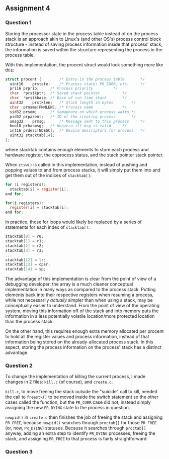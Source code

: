 ## Assignment 4

### Question 1
Storing the processor state in the process table instead of on the process stack is an approach akin to Linux's (and other OS's) process control block structure - instead of saving process information inside that process' stack, the information is saved within the structure representing the process in the process table.

With this implementation, the procent struct would look something more like this:

```C
struct procent {		/* Entry in the process table		*/
  uint16	prstate;	/* Process state: PR_CURR, etc.		*/
  pri16	prprio;		/* Process priority			*/
  char	*prstkptr;	/* Saved stack pointer			*/
  char	*prstkbase;	/* Base of run time stack		*/
  uint32	prstklen;	/* Stack length in bytes		*/
  char	prname[PNMLEN];	/* Process name				*/
  sid32	prsem;		/* Semaphore on which process waits	*/
  pid32	prparent;	/* ID of the creating process		*/
  umsg32	prmsg;		/* Message sent to this process		*/
  bool8	prhasmsg;	/* Nonzero iff msg is valid		*/
  int16	prdesc[NDESC];	/* Device descriptors for process	*/
  uint32 stacktab[14];
};
```
where stacktab contains enough elements to store each process and hardware register, the coprocess status, and the stack pointer stack pointer.

When ```ctsw()``` is called in this implementation, instead of pushing and popping values to and from process stacks, it will simply put them into and get them out of the indices of ```stacktab[]```:

```C
for (i registers):
  stacktab[i] = register[i];
end for;
```
```C
for(i registers):
  register[i] = stacktab[i];
end for;
```

In practice, those for loops would likely be replaced by a series of statements for each index of ```stacktab[]```:

```C
stacktab[0] = r0;
stacktab[1] = r1;
stacktab[2] = r2;
stacktab[3] = r3;
...
stacktab[12] = lr;
stacktab[13] = cpsr;
stacktab[14] = sp;
```

The advantage of this implementation is clear from the point of view of a debugging developer: the array is a much cleaner conceptual implementation in many ways as compared to the process stack. Putting elements back into their respective registers when resuming a process, while not necessarily _actually_ simpler than when using a stack, may be conceptually easier to understand. From the point of view of the operating system, moving this information off of the stack and into memory puts the information in a less potentially volatile location/more protected location than the process stack.

On the other hand, this requires enough extra memory allocated per procent to hold all the register values and process information, instead of that information being stored on the already-allocated process stack. In this aspect, storing the process information on the process' stack has a distinct advantage.

### Question 2

To change the implementation of killing the current process, I made changes in 2 files: ```kill.c``` (of course), and ```create.c```.

```kill.c```, to move freeing the stack outside the "suicide" call to kill, needed the call to ```freestk()``` to be moved inside the switch statement so the other cases called the function, but the ```PR_CURR``` case did not, instead simply assigning the new ```PR_DYING``` state to the process in question.

```newpid()``` in ```create.c``` then finishes the job of freeing the stack and assigning ```PR_FREE```, because ```newpid()``` searches through ```proctab[]``` for those ```PR_FREE``` (or, now, ```PR_DYING```) statuses. Because it searches through ```proctab[]``` anyway, adding an extra step to identify ```PR_DYING``` processes, freeing the stack, and assigning ```PR_FREE``` to that process is fairly straightforward.

### Question 3
